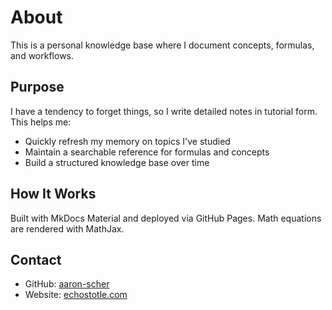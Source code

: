 # About

This is a personal knowledge base where I document concepts, formulas, and workflows.

## Purpose

I have a tendency to forget things, so I write detailed notes in tutorial form. This helps me:

- Quickly refresh my memory on topics I've studied
- Maintain a searchable reference for formulas and concepts
- Build a structured knowledge base over time

## How It Works

Built with MkDocs Material and deployed via GitHub Pages. Math equations are rendered with MathJax.

## Contact

- GitHub: [aaron-scher](https://github.com/aaron-scher)
- Website: [echostotle.com](https://echostotle.com)
